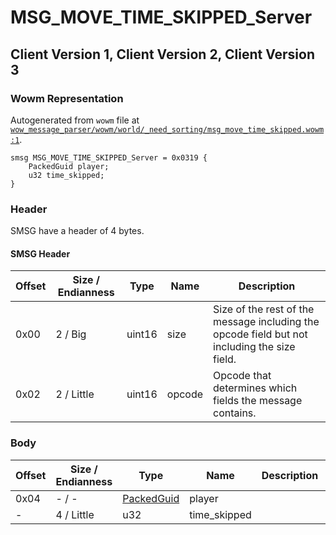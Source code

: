 # MSG_MOVE_TIME_SKIPPED_Server

## Client Version 1, Client Version 2, Client Version 3

### Wowm Representation

Autogenerated from `wowm` file at [`wow_message_parser/wowm/world/_need_sorting/msg_move_time_skipped.wowm:1`](https://github.com/gtker/wow_messages/tree/main/wow_message_parser/wowm/world/_need_sorting/msg_move_time_skipped.wowm#L1).
```rust,ignore
smsg MSG_MOVE_TIME_SKIPPED_Server = 0x0319 {
    PackedGuid player;
    u32 time_skipped;
}
```
### Header

SMSG have a header of 4 bytes.

#### SMSG Header

| Offset | Size / Endianness | Type   | Name   | Description |
| ------ | ----------------- | ------ | ------ | ----------- |
| 0x00   | 2 / Big           | uint16 | size   | Size of the rest of the message including the opcode field but not including the size field.|
| 0x02   | 2 / Little        | uint16 | opcode | Opcode that determines which fields the message contains.|

### Body

| Offset | Size / Endianness | Type | Name | Description | Comment |
| ------ | ----------------- | ---- | ---- | ----------- | ------- |
| 0x04 | - / - | [PackedGuid](../spec/packed-guid.md) | player |  |  |
| - | 4 / Little | u32 | time_skipped |  |  |

